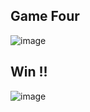 ## Game Four 
![image](https://user-images.githubusercontent.com/26680128/37239893-2c6e9cd0-2408-11e8-91e9-cf740c9dcb14.png)
## Win !!
![image](https://user-images.githubusercontent.com/26680128/37239901-4a7d7980-2408-11e8-94d6-ade1f1cd791a.png)
